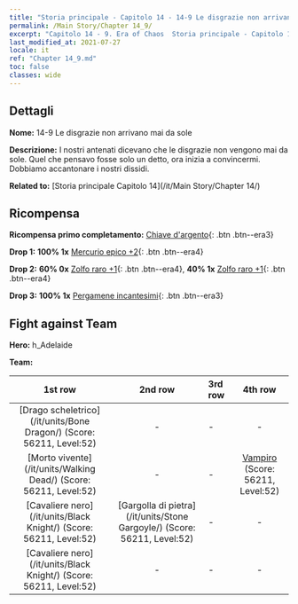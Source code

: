 ```yaml
---
title: "Storia principale - Capitolo 14 - 14-9 Le disgrazie non arrivano mai da sole"
permalink: /Main Story/Chapter 14_9/
excerpt: "Capitolo 14 - 9. Era of Chaos  Storia principale - Capitolo 14_9. 14-9 Le disgrazie non arrivano mai da sole"
last_modified_at: 2021-07-27
locale: it
ref: "Chapter 14_9.md"
toc: false
classes: wide
---
```


## Dettagli

 **Nome:** 14-9 Le disgrazie non arrivano mai da sole

 **Descrizione:** I nostri antenati dicevano che le disgrazie non vengono mai da sole. Quel che pensavo fosse solo un detto, ora inizia a convincermi. Dobbiamo accantonare i nostri dissidi.

 **Related to:** [Storia principale Capitolo 14](/it/Main Story/Chapter 14/)

## Ricompensa

 **Ricompensa primo completamento:** [Chiave d'argento](/ItemsIT/con_693/){: .btn .btn--era3}

 **Drop 1:** **100% 1x** [Mercurio epico +2](/ItemsIT/mat_49/){: .btn .btn--era4}

 **Drop 2:** **60% 0x** [Zolfo raro +1](/ItemsIT/mat_43/){: .btn .btn--era4}, **40% 1x** [Zolfo raro +1](/ItemsIT/mat_43/){: .btn .btn--era4}

 **Drop 3:** **100% 1x** [Pergamene incantesimi](/ItemsIT/con_694/){: .btn .btn--era3}


## Fight against Team
 **Hero:** h_Adelaide

 **Team:**


  | 1st row | 2nd row | 3rd row | 4th row |
  |:----:|:----:|:----|:----:|
  | [Drago scheletrico](/it/units/Bone Dragon/) (Score: 56211, Level:52)  | - | - | - |
  | [Morto vivente](/it/units/Walking Dead/) (Score: 56211, Level:52)  | - | - | [Vampiro](/it/units/Vampire/) (Score: 56211, Level:52)  |
  | [Cavaliere nero](/it/units/Black Knight/) (Score: 56211, Level:52)  | [Gargolla di pietra](/it/units/Stone Gargoyle/) (Score: 56211, Level:52)  | - | - |
  | [Cavaliere nero](/it/units/Black Knight/) (Score: 56211, Level:52)  | - | - | - |


